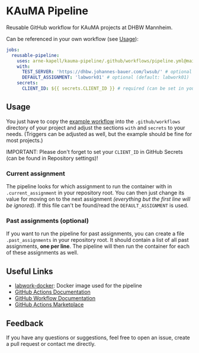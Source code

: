 # KAuMA Pipeline
Reusable GitHub workflow for KAuMA projects at DHBW Mannheim.

Can be referenced in your own workflow (see [Usage](#usage)):
```yaml
jobs:
  reusable-pipeline:
    uses: arne-kapell/kauma-pipeline/.github/workflows/pipeline.yml@main
    with:
      TEST_SERVER: 'https://dhbw.johannes-bauer.com/lwsub/' # optional (default: https://dhbw.johannes-bauer.com/lwsub/)
      DEFAULT_ASSIGNMENT: 'labwork01' # optional (default: labwork01)
    secrets:
      CLIENT_ID: ${{ secrets.CLIENT_ID }} # required (can be set in your repository settings)
```

## Usage
You just have to copy the [example workflow](example.yml) into the `.github/workflows` directory of your project and adjust the sections `with` and `secrets` to your needs. (Triggers can be adjusted as well, but the example should be fine for most projects.)

IMPORTANT: Please don't forget to set your `CLIENT_ID` in GitHub Secrets (can be found in Repository settings)!

### Current assignment
The pipeline looks for which assignment to run the container with in `.current_assignment` in your repository root. You can then just change its value for moving on to the next assignment *(everything but the first line will be ignored)*. If this file can't be found/read the `DEFAULT_ASSIGNMENT` is used.

### Past assignments (optional)
If you want to run the pipeline for past assignments, you can create a file `.past_assignments` in your repository root. It should contain a list of all past assignments, **one per line**. The pipeline will then run the container for each of these assignments as well.

## Useful Links
- [labwork-docker](https://github.com/johndoe31415/labwork-docker): Docker image used for the pipeline
- [GitHub Actions Documentation](https://docs.github.com/en/actions)
- [GitHub Workflow Documentation](https://docs.github.com/en/actions/using-workflows/about-workflows)
- [GitHub Actions Marketplace](https://github.com/marketplace?type=actions)

## Feedback
If you have any questions or suggestions, feel free to open an issue, create a pull request or contact me directly.
